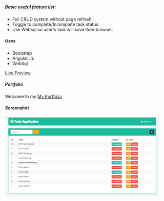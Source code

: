 ##### Basic useful feature list:

 * Full CRUD system without page refresh.
 * Toggle to complete/Incomplete task status.
 * Use Websql so user's task will save their browser.

##### Uses

 * Bootstrap
 * Angular Js
 * WebSql

[Live Preview](http://learn24bd.com/angular-websql)

##### Portfolio
Welcome to my [My Portfolio](http://learn24bd.com/my_world)

##### Screenshot
![Screenshoot](https://raw.githubusercontent.com/haruncpi/angular-websql/master/screenshot-1.png "Screenshot")

